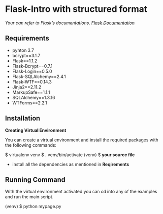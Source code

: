 # Flask-Intro with structured format

*Your can refer to Flask’s documentations.
[Flask Documentation](https://flask.palletsprojects.com/en/1.1.x/)*

## Requirements

- pyhton 3.7
- bcrypt==3.1.7
- Flask==1.1.2
- Flask-Bcrypt==0.7.1
- Flask-Login==0.5.0
- Flask-SQLAlchemy==2.4.1
- Flask-WTF==0.14.3
- Jinja2==2.11.2
- MarkupSafe==1.1.1
- SQLAlchemy==1.3.16
- WTForms==2.2.1

## Installation

**Creating Virtual Environment**

You can create a virtual environment and install the required packages with the following commands:

$ virtualenv venv
$ . venv/bin/activate
(venv) $ **your source file**

- install all the dependencies as mentioned in **Reqirements**

## Running Command

With the virtual environment activated you can cd into any of the examples and run the main script.

(venv) $ python mypage.py

